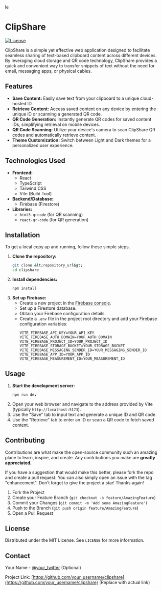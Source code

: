 le
# ClipShare

[![License](https://img.shields.io/badge/License-MIT-blue.svg)](https://opensource.org/licenses/MIT) <!-- Example Badge -->

ClipShare is a simple yet effective web application designed to facilitate seamless sharing of text-based clipboard content across different devices. By leveraging cloud storage and QR code technology, ClipShare provides a quick and convenient way to transfer snippets of text without the need for email, messaging apps, or physical cables.

## Features

*   **Save Content:** Easily save text from your clipboard to a unique cloud-hosted ID.
*   **Retrieve Content:** Access saved content on any device by entering the unique ID or scanning a generated QR code.
*   **QR Code Generation:** Instantly generate QR codes for saved content IDs, simplifying retrieval on mobile devices.
*   **QR Code Scanning:** Utilize your device's camera to scan ClipShare QR codes and automatically retrieve content.
*   **Theme Customization:** Switch between Light and Dark themes for a personalized user experience.

## Technologies Used

*   **Frontend:**
    *   React
    *   TypeScript
    *   Tailwind CSS
    *   Vite (Build Tool)
*   **Backend/Database:**
    *   Firebase (Firestore)
*   **Libraries:**
    *   `html5-qrcode` (for QR scanning)
    *   `react-qr-code` (for QR generation)

## Installation

To get a local copy up and running, follow these simple steps.

1.  **Clone the repository:**
    ```bash
    git clone &lt;repository_url&gt;
    cd clipshare
    ```
2.  **Install dependencies:**
    ```bash
    npm install
    ```
3.  **Set up Firebase:**
    *   Create a new project in the [Firebase console](https://console.firebase.google.com/).
    *   Set up a Firestore database.
    *   Obtain your Firebase configuration details.
    *   Create a `.env` file in the project root directory and add your Firebase configuration variables:
        ```env
        VITE_FIREBASE_API_KEY=YOUR_API_KEY
        VITE_FIREBASE_AUTH_DOMAIN=YOUR_AUTH_DOMAIN
        VITE_FIREBASE_PROJECT_ID=YOUR_PROJECT_ID
        VITE_FIREBASE_STORAGE_BUCKET=YOUR_STORAGE_BUCKET
        VITE_FIREBASE_MESSAGING_SENDER_ID=YOUR_MESSAGING_SENDER_ID
        VITE_FIREBASE_APP_ID=YOUR_APP_ID
        VITE_FIREBASE_MEASUREMENT_ID=YOUR_MEASUREMENT_ID
        ```

## Usage

1.  **Start the development server:**
    ```bash
    npm run dev
    ```
2.  Open your web browser and navigate to the address provided by Vite (typically `http://localhost:5173`).
3.  Use the "Save" tab to input text and generate a unique ID and QR code.
4.  Use the "Retrieve" tab to enter an ID or scan a QR code to fetch saved content.

## Contributing

Contributions are what make the open-source community such an amazing place to learn, inspire, and create. Any contributions you make are **greatly appreciated**.

If you have a suggestion that would make this better, please fork the repo and create a pull request. You can also simply open an issue with the tag "enhancement".
Don't forget to give the project a star! Thanks again!

1.  Fork the Project
2.  Create your Feature Branch (`git checkout -b feature/AmazingFeature`)
3.  Commit your Changes (`git commit -m 'Add some AmazingFeature'`)
4.  Push to the Branch (`git push origin feature/AmazingFeature`)
5.  Open a Pull Request

## License

Distributed under the MIT License. See `LICENSE` for more information.

## Contact

Your Name - [@your_twitter](https://twitter.com/your_twitter) (Optional)

Project Link: [https://github.com/your_username/clipshare](https://github.com/your_username/clipshare) (Replace with actual link)
